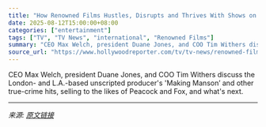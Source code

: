 ```yaml
---
title: "How Renowned Films Hustles, Disrupts and Thrives With Shows on the Likes of Elvis Presley, Jeffrey Dahmer"
date: 2025-08-12T15:00:00+08:00
categories: ["entertainment"]
tags: ["TV", "TV News", "international", "Renowned Films"]
summary: "CEO Max Welch, president Duane Jones, and COO Tim Withers discuss the London- and L.A.-based unscripted producer's 'Making Manson’ and other true-crime hits, selling to the likes of Peacock and Fox, a"
source_url: "https://www.hollywoodreporter.com/tv/tv-news/renowned-films-true-crime-elvis-presley-jeffrey-dahmer-1236323937/"
---
```


CEO Max Welch, president Duane Jones, and COO Tim Withers discuss the London- and L.A.-based unscripted producer's 'Making Manson’ and other true-crime hits, selling to the likes of Peacock and Fox, and what's next.

---

*来源: [原文链接](https://www.hollywoodreporter.com/tv/tv-news/renowned-films-true-crime-elvis-presley-jeffrey-dahmer-1236323937/)*

